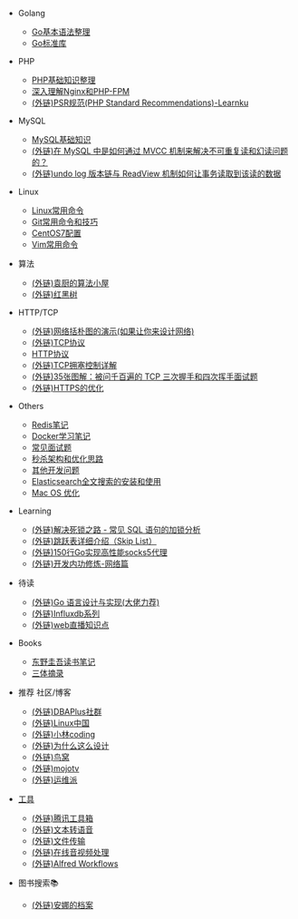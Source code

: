 <!-- docs/_sidebar.md -->


* Golang
	- [Go基本语法整理](/golang/Go基本语法整理.md)
	- [Go标准库](/golang/Go标准库.md)

* PHP
	- [PHP基础知识整理](/php/php.md)
	- [深入理解Nginx和PHP-FPM](/php/php-fpm.md)
	- [(外链)PSR规范(PHP Standard Recommendations)-Learnku](https://learnku.com/docs/psr)

* MySQL
	- [MySQL基础知识](/mysql/mysql.md)
	- [(外链)在 MySQL 中是如何通过 MVCC 机制来解决不可重复读和幻读问题的？](https://mp.weixin.qq.com/s/CGb94hM9POkdUQFNIrQXwA)
	- [(外链)undo log 版本链与 ReadView 机制如何让事务读取到该读的数据](https://mp.weixin.qq.com/s/DOlCuvnWm87zeE51baDqhA)

* Linux
	- [Linux常用命令](/linux/Linux常用命令.md)
	- [Git常用命令和技巧](/linux/Git常用命令和技巧.md)
	- [CentOS7配置](/linux/CentOS7配置.md)
	- [Vim常用命令](/linux/vim常用命令.md)

* 算法
	- [(外链)袁厨的算法小屋](https://github.com/chefyuan/algorithm-base)
	- [(外链)红黑树](https://mp.weixin.qq.com/s/UY6fHTOFSRt_fHWp-wVqNA)

* HTTP/TCP
	- [(外链)网络括朴图的演示(如果让你来设计网络)](https://mp.weixin.qq.com/s/jiPMUk6zUdOY6eKxAjNDbQ)
	- [(外链)TCP协议](https://mp.weixin.qq.com/s/Uf42QEL6WUSHOwJ403FwOA)
	- [HTTP协议](/others/http.md)
	- [(外链)TCP拥塞控制详解](https://mp.weixin.qq.com/s/KTKVu3uCC5MFlU5oylZPFA)
	- [(外链)35张图解：被问千百遍的 TCP 三次握手和四次挥手面试题](https://www.cnblogs.com/xiaolincoding/p/12638546.html)
	- [(外链)HTTPS的优化](https://mp.weixin.qq.com/s/gGOuIvrDuCP057v8KhTgXQ)

* Others
	- [Redis笔记](/others/redis.md)
	- [Docker学习笔记](/others/Docker学习笔记.md)
	- [常见面试题](/others/面试题.md)
	- [秒杀架构和优化思路](/others/秒杀架构和优化思路.md)
	- [其他开发问题](/others/other.md)
	- [Elasticsearch全文搜索的安装和使用](/others/Elasticsearch.md)
	- [Mac OS 优化](/macos/macos.md)

* Learning
	- [(外链)解决死锁之路 - 常见 SQL 语句的加锁分析](https://www.aneasystone.com/archives/2017/12/solving-dead-locks-three.html)
	- [(外链)跳跃表详细介绍（Skip List）](https://mp.weixin.qq.com/s/KN9irTdsuiREuiqujWYSTQ)
	- [(外链)150行Go实现高性能socks5代理](https://mp.weixin.qq.com/s/WjRRCU3xKvDRKgru9dZ7hg)
	- [(外链)开发内功修炼-网络篇](https://mp.weixin.qq.com/mp/appmsgalbum?action=getalbum&album_id=1532487451997454337)

* 待读
	- [(外链)Go 语言设计与实现(大佬力荐)](https://draveness.me/golang/docs/part1-prerequisite/ch01-prepare/golang-debug/)
	- [(外链)Influxdb系列](https://www.cnblogs.com/zouhao/p/10997903.html)
	- [(外链)web直播知识点](https://github.com/imweb/blog/issues/2)

* Books
	- [东野圭吾读书笔记](/books/东野圭吾.md)
	- [三体摘录](/books/三体.md)

* 推荐 社区/博客
	- [(外链)DBAPlus社群](https://dbaplus.cn/)
	- [(外链)Linux中国](https://linux.cn/tech/)
	- [(外链)小林coding](https://www.cnblogs.com/xiaolincoding/)
	- [(外链)为什么这么设计](https://draveness.me/)
	- [(外链)鸟窝](https://colobu.com/categories/Go/)
	- [(外链)mojotv](https://mojotv.cn/)
	- [(外链)运维派](http://www.yunweipai.com/)

* [工具](/others/tools.md)
	- [(外链)腾讯工具箱](https://tool.browser.qq.com/)
	- [(外链)文本转语音](https://ttsmaker.com/zh-cn)
	- [(外链)文件传输](https://filetransfer.io/)
	- [(外链)在线音视频处理](https://www.xunjieshipin.com/online-converter)
	- [(外链)Alfred Workflows](http://www.packal.org/workflow-list?sort_by=changed&sort_order=DESC&items_per_page=100)

* 图书搜索📚
	- [(外链)安娜的档案](https://zh.annas-archive.org/search)

